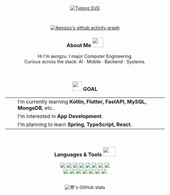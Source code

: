 <br>

<div align="center">

[![Typing SVG](https://readme-typing-svg.demolab.com?font=Fira+Code&weight=500&size=30&pause=1000&theme=dark&color=FADADD&center=true&random=false&width=435&lines=Hi+I'm+aengzu+👋🏻 )](https://git.io/typing-svg)

<br>

[![Aengzu's github activity graph](https://github-readme-activity-graph.vercel.app/graph?username=aengzu&theme=dracula)](https://github.com/aengzu/github-readme-activity-graph)


### About Me  <img src="https://github.com/user-attachments/assets/09459d95-ca61-420e-a6db-7d20732b3cfc" width="35" height="30"/> 


Hi I'm aengzu. I major Computer Engineering.
<br>
Curious across the stack: AI · Mobile · Backend · Systems.

<br>

### <img src="https://github.com/user-attachments/assets/645842ff-8736-419b-994f-563d050b3a8c" width="30" height="30"/> GOAL 
  
  <table align="center">
    <tr>
      <td><img src="https://github.com/user-attachments/assets/2f70bc6f-1552-47ec-9504-51fe1e516054" width="15" height="15"/></td>
      <td>I’m currently learning <strong>Kotlin, Flutter, FastAPI, MySQL, MongoDB</strong>, etc..</td>
    </tr>
    <tr>
      <td><img src="https://github.com/user-attachments/assets/2f70bc6f-1552-47ec-9504-51fe1e516054" width="15" height="15"/></td>
      <td>I'm interested in <strong>App Development</strong>.</td>
    </tr>
    <tr>
      <td><img src="https://github.com/user-attachments/assets/2f70bc6f-1552-47ec-9504-51fe1e516054" width="15" height="15"/></td>
      <td>I'm planning to learn <strong>Spring, TypeScript, React</strong>.</td>
    </tr>
  </table>


<br>

### Languages & Tools  <img src="https://github.com/user-attachments/assets/5964e663-5fa3-4cf2-ab32-574dbaa8cc27" width="40" height="30"/>

<div class='row'>
<img src="https://img.shields.io/badge/Flutter-F9F5F6?style=flat-square&logo=Flutter&logoColor=AC87C5"/>
<img src="https://img.shields.io/badge/Dart-F8E8EE?style=flat-square&logo=Dart&logoColor=white"/>
<img src="https://img.shields.io/badge/Python-FDCEDF?style=flat-square&logo=Python&logoColor=white"/>
<img src="https://img.shields.io/badge/postgresql-FFE5E5?style=flat-square&logo=postgresql&logoColor=AC87C5"/>
<img src="https://img.shields.io/badge/mysql-FFE5E5?style=flat-square&logo=mysql&logoColor=AC87C5"/>
<img src="https://img.shields.io/badge/Javascript-E0AED0?style=flat-square&logo=Javascript&logoColor=white"/>
<img src="https://img.shields.io/badge/CSS3-AC87C5?style=flat-square&logo=CSS3&logoColor=white"/>
<img src="https://img.shields.io/badge/Kotlin-F2BED1?style=flat-square&logo=Kotlin&logoColor=white"/>
    </div>
  <div class='row'>
<img src="https://img.shields.io/badge/HTML5-F9F5F6?style=flat-square&logo=HTML5&logoColor=756AB6"/>
<img src="https://img.shields.io/badge/Java-F8E8EE?style=flat-square&logo=Java&logoColor=white"/>
<img src="https://img.shields.io/badge/Android Studio-FFE5E5?style=flat-square&logo=Android Studio&logoColor=white"/>
<img src="https://img.shields.io/badge/Visual Studio-FDCEDF?style=flat-square&logo=Visual Studio&logoColor=white"/>
<img src="https://img.shields.io/badge/C++-F2BED1?style=flat-square&logo=C++&logoColor=white"/>
<img src="https://img.shields.io/badge/fastapi-E0AED0?style=flat-square&logo=fastapi&logoColor=white"/>
<img src="https://img.shields.io/badge/Streamlit-AC87C5?style=flat-square&logo=Streamlit&logoColor=white"/>
</div>
<br>

![😎's GitHub stats](https://github-readme-stats.vercel.app/api?username=aengzu&show_icons=true&bg_color=FADADD&text_color=FF3399&border_color=ff3399&icon_color=ff3399&title_color=ff3399)


</div>








<br>


<!--
**aengzu/aengzu** is a ✨ _special_ ✨ repository because its `README.md` (this file) appears on your GitHub profile.

Here are some ideas to get you started:

- 🔭 I’m currently working on ...
-  🌱 I’m currently learning ...
- 👯 I’m looking to collaborate on ...
- 🤔 I’m looking for help with ...
- 💬 Ask me about ...
- 📫 How to reach me: ...
- 😄 Pronouns: ...
- ⚡ Fun fact: ...

<p>$\it{\large{\color{#FADADD}HI ~ I\ major\ Computer\ Engineering.}}$</p>
<br>
<a href="https://github.com/devxb/gitanimals">
  <img src="https://render.gitanimals.org/farms/aengzu"/>
</a>
<br>

<img src="https://user-images.githubusercontent.com/74038190/216122041-518ac897-8d92-4c6b-9b3f-ca01dcaf38ee.png" width="20" height="20"/> I’m currently learning **Kotlin, Flutter, FastAPI, MySQL, MongoDB**, etc.. 
<br>
<img src="https://user-images.githubusercontent.com/74038190/216122041-518ac897-8d92-4c6b-9b3f-ca01dcaf38ee.png" width="20" height="20"/> I'm interested in **App Development**.
<br>
<img src="https://user-images.githubusercontent.com/74038190/216122041-518ac897-8d92-4c6b-9b3f-ca01dcaf38ee.png" width="20" height="20"/> I'm planning to learn **TypeScript, React**. 
<br>

<img src="https://github.com/user-attachments/assets/2f70bc6f-1552-47ec-9504-51fe1e516054" width="15" height="15"/>  I’m currently learning **Kotlin, Flutter, FastAPI, MySQL, MongoDB**, etc.. 
<br>
<img src="https://github.com/user-attachments/assets/2f70bc6f-1552-47ec-9504-51fe1e516054" width="15" height="15"/>  I'm interested in **App Development**.
<br>
<img src="https://github.com/user-attachments/assets/2f70bc6f-1552-47ec-9504-51fe1e516054" width="15" height="15"/>  I'm planning to learn **TypeScript, React**. 
</div>

-->

<br/>
<br/>
</div>




